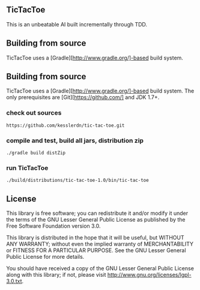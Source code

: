 ## TicTacToe
This is an unbeatable AI built incrementally through TDD.

## Building from source
TicTacToe uses a [Gradle][http://www.gradle.org/]-based build system.

## Building from source
TicTacToe uses a [Gradle][http://www.gradle.org/]-based build system. The only
prerequisites are [Git][https://github.com/] and JDK 1.7+.

### check out sources
`https://github.com/kesslerdn/tic-tac-toe.git`

### compile and test, build all jars, distribution zip
`./gradle build distZip`

### run TicTacToe
`./build/distributions/tic-tac-toe-1.0/bin/tic-tac-toe`

## License
This library is free software; you can redistribute it and/or
modify it under the terms of the GNU Lesser General Public
License as published by the Free Software Foundation version 3.0.

This library is distributed in the hope that it will be useful,
but WITHOUT ANY WARRANTY; without even the implied warranty of
MERCHANTABILITY or FITNESS FOR A PARTICULAR PURPOSE.  See the GNU
Lesser General Public License for more details.

You should have received a copy of the GNU Lesser General Public
License along with this library; if not, please visit 
http://www.gnu.org/licenses/lgpl-3.0.txt.